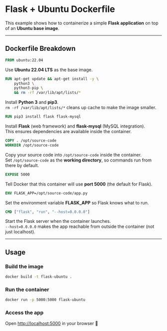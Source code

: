 # Flask + Ubuntu Dockerfile

This example shows how to containerize a simple **Flask application** on top of an **Ubuntu base image**.

---

## Dockerfile Breakdown

```dockerfile
FROM ubuntu:22.04
```
Use **Ubuntu 22.04 LTS** as the base image.  

```dockerfile
RUN apt-get update && apt-get install -y \
    python3 \
    python3-pip \
    && rm -rf /var/lib/apt/lists/*
```
 Install **Python 3** and **pip3**.  
 `rm -rf /var/lib/apt/lists/*` cleans up cache to make the image smaller.

```dockerfile
RUN pip3 install flask flask-mysql
```
 Install **Flask** (web framework) and **flask-mysql** (MySQL integration).  
This ensures dependencies are available inside the container.

```dockerfile
COPY . /opt/source-code
WORKDIR /opt/source-code
```
 Copy your source code into `/opt/source-code` inside the container.  
 Set `/opt/source-code` as the **working directory**, so commands run from there by default.

```dockerfile
EXPOSE 5000
```
 Tell Docker that this container will use **port 5000** (the default for Flask).

```dockerfile
ENV FLASK_APP=/opt/source-code/app.py
```
 Set the environment variable **FLASK_APP** so Flask knows what to run.

```dockerfile
CMD ["flask", "run", "--host=0.0.0.0"]
```
 Start the Flask server when the container launches.  
 `--host=0.0.0.0` makes the app reachable from outside the container (not just localhost).

---

## Usage

### Build the image
```bash
docker build -t flask-ubuntu .
```

### Run the container
```bash
docker run -p 5000:5000 flask-ubuntu
```

### Access the app
Open [http://localhost:5000](http://localhost:5000) in your browser 🚀
